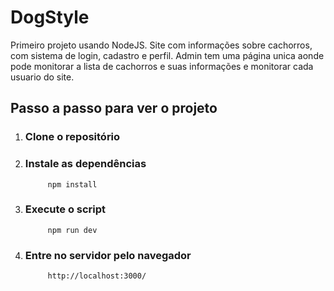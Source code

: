 # DogStyle
Primeiro projeto usando NodeJS. 
Site com informações sobre cachorros, com sistema de login, cadastro e perfil.
Admin tem uma página unica aonde pode monitorar a lista de cachorros e suas informações e monitorar cada usuario do site.

## Passo a passo para ver o projeto
1. ### Clone o repositório
2. ### Instale as dependências
            npm install
3. ### Execute o script
            npm run dev
4. ### Entre no servidor pelo navegador
            http://localhost:3000/

